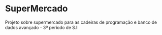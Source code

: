 # SuperMercado
Projeto sobre supermercado para as cadeiras de programação e banco de dados avançado - 3ª período de S.I 
